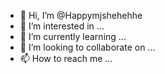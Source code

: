 - 👋 Hi, I’m @Happymjshehehhe
- 👀 I’m interested in ...
- 🌱 I’m currently learning ...
- 💞️ I’m looking to collaborate on ...
- 📫 How to reach me ...

<!---instagaram.n hack APK download 
Happymjshehehhe/Happymjshehehhe is a ✨ special ✨ repository because its `README.md` (this file) appears on your GitHub profile.
You can click the Preview link to take a look at your changes.
--->
